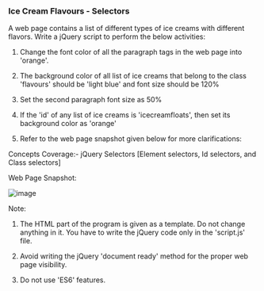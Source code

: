 ### Ice Cream Flavours - Selectors


A web page contains a list of different types of ice creams with different flavors.  Write a jQuery script to perform the below activities:

1.  Change the font color of all the paragraph tags in the web page into 'orange'.

2.  The background color of all list of ice creams that belong to the class 'flavours' should be 'light blue' and font size should be 120%

3.  Set the second paragraph font size as 50%

4.  If the 'id' of  any list of ice creams is 'icecreamfloats', then set its background color as 'orange'

5. Refer to the web page snapshot given below for more clarifications:

Concepts Coverage:- jQuery Selectors [Element selectors, Id selectors, and Class selectors]

Web Page Snapshot:

![image](https://github.com/abhisheks008/Cognizant-Java-FSE-Hands-ons-2023/assets/68724349/a37e84c2-12e8-4fe4-a518-40d038fa9cbc)




Note:

1. The HTML part of the program is given as a template.  Do not change anything in it.  You have to write the jQuery code only in the 'script.js' file.

2. Avoid writing the jQuery 'document ready' method for the proper web page visibility.

3. Do not use 'ES6' features.

